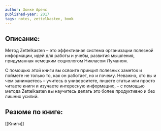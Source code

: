 ```yaml
---
author: Зонке Аренс
published-year: 2017
tags: notes, zettelkasten, book
---
```


## Описание:
Метод Zettelkasten – это эффективная система организации полезной информации, идей для работы и учебы, развития мышления, придуманная немецким социологом Никласом Луманом.

С помощью этой книги вы освоите принцип полезных заметок и поймете не только то, как он работает, но и почему. Неважно, кто вы и чем занимаетесь – учитесь в университете, пишете статьи или просто читаете книги и изучаете интересную информацию, – с помощью метода Zettelkasten вы научитесь делать это более продуктивно и без лишних усилий.

## Резюме по книге:


[[Книги]]